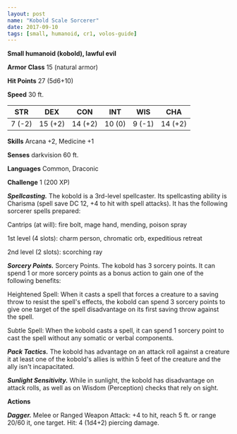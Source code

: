 ```yaml
---
layout: post
name: "Kobold Scale Sorcerer"
date: 2017-09-10
tags: [small, humanoid, cr1, volos-guide]
---
```


**Small humanoid (kobold), lawful evil**

**Armor Class** 15 (natural armor)

**Hit Points** 27 (5d6+10)

**Speed** 30 ft.

|   STR   |   DEX   |   CON   |   INT   |   WIS   |   CHA   |
|:-----:|:-----:|:-----:|:-----:|:-----:|:-----:|
| 7 (-2) | 15 (+2) | 14 (+2) | 10 (0) | 9 (-1) | 14 (+2) |

**Skills** Arcana +2, Medicine +1

**Senses** darkvision 60 ft.

**Languages** Common, Draconic

**Challenge** 1 (200 XP)

***Spellcasting.*** The kobold is a 3rd-level spellcaster. Its spellcasting ability is Charisma (spell save DC 12, +4 to hit with spell attacks). It has the following sorcerer spells prepared:

Cantrips (at will): fire bolt, mage hand, mending, poison spray

1st level (4 slots): charm person, chromatic orb, expeditious retreat

2nd level (2 slots): scorching ray

***Sorcery Points.*** Sorcery Points. The kobold has 3 sorcery points. It can spend 1 or more sorcery points as a bonus action to gain one of the following benefits:

Heightened Spell: When it casts a spell that forces a creature to a saving throw to resist the spell's effects, the kobold can spend 3 sorcery points to give one target of the spell disadvantage on its first saving throw against the spell.

Subtle Spell: When the kobold casts a spell, it can spend 1 sorcery point to cast the spell without any somatic or verbal components.

***Pack Tactics.*** The kobold has advantage on an attack roll against a creature it at least one of the kobold's allies is within 5 feet of the creature and the ally isn't incapacitated.

***Sunlight Sensitivity.*** While in sunlight, the kobold has disadvantage on attack rolls, as well as on Wisdom (Perception) checks that rely on sight.

**Actions**

***Dagger.*** Melee or Ranged Weapon Attack: +4 to hit, reach 5 ft. or range 20/60 it, one target. Hit: 4 (1d4+2) piercing damage.

